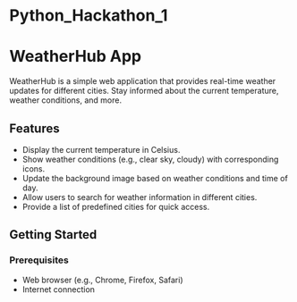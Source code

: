 # Python_Hackathon_1


# WeatherHub App

WeatherHub is a simple web application that provides real-time weather updates for different cities. Stay informed about the current temperature, weather conditions, and more.

## Features

- Display the current temperature in Celsius.
- Show weather conditions (e.g., clear sky, cloudy) with corresponding icons.
- Update the background image based on weather conditions and time of day.
- Allow users to search for weather information in different cities.
- Provide a list of predefined cities for quick access.

## Getting Started

### Prerequisites

- Web browser (e.g., Chrome, Firefox, Safari)
- Internet connection